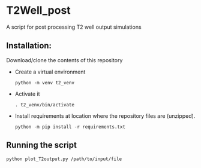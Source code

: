 # T2Well_post
A script for post processing T2 well output simulations

## Installation:

Download/clone the contents of this repository

- Create a virtual environment
  ```shell
  python -m venv t2_venv
  ```
- Activate it
  ```shell
  . t2_venv/bin/activate
  ```
- Install requirements at location where the repository files are (unzipped).
  ```shell
  python -m pip install -r requirements.txt
  ```

## Running the script
```shell
python plot_T2output.py /path/to/input/file
```



